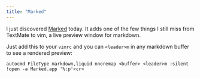 ```yaml
---
title: "Marked"
---
```


I just discovered [Marked](http://markedapp.com/) today. It adds one of the
few things I still miss from TextMate to vim, a live preview window for
markdown.

Just add this to your `vimrc` and you can `<leader>m` in any markdown buffer
to see a rendered preview:

    autocmd FileType markdown,liquid nnoremap <buffer> <leader>m :silent !open -a Marked.app '%:p'<cr>
